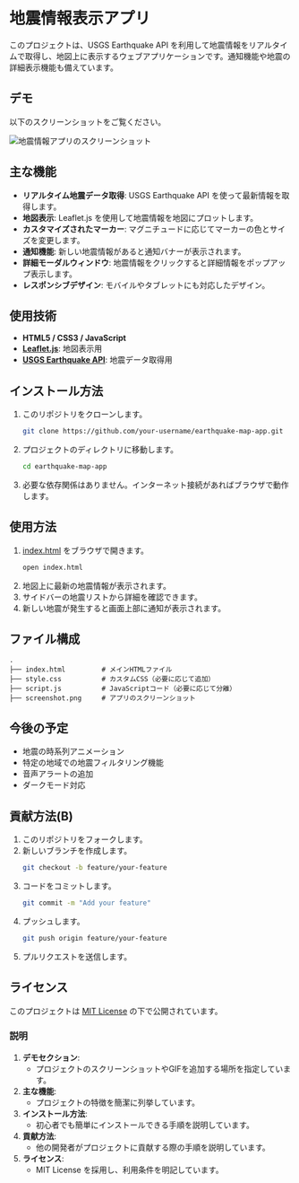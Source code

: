 


# 地震情報表示アプリ

このプロジェクトは、USGS Earthquake API を利用して地震情報をリアルタイムで取得し、地図上に表示するウェブアプリケーションです。通知機能や地震の詳細表示機能も備えています。

## デモ
以下のスクリーンショットをご覧ください。

![地震情報アプリのスクリーンショット](https://s10.aconvert.com/convert/p3r68-cdx67/atcyd-sfbrs.jpg)

## 主な機能

- **リアルタイム地震データ取得**: USGS Earthquake API を使って最新情報を取得します。
- **地図表示**: Leaflet.js を使用して地震情報を地図にプロットします。
- **カスタマイズされたマーカー**: マグニチュードに応じてマーカーの色とサイズを変更します。
- **通知機能**: 新しい地震情報があると通知バナーが表示されます。
- **詳細モーダルウィンドウ**: 地震情報をクリックすると詳細情報をポップアップ表示します。
- **レスポンシブデザイン**: モバイルやタブレットにも対応したデザイン。

## 使用技術

- **HTML5 / CSS3 / JavaScript**
- **[Leaflet.js](https://leafletjs.com/)**: 地図表示用
- **[USGS Earthquake API](https://earthquake.usgs.gov/fdsnws/event/1/)**: 地震データ取得用

## インストール方法

1. このリポジトリをクローンします。
   ```bash
   git clone https://github.com/your-username/earthquake-map-app.git
   ```
2. プロジェクトのディレクトリに移動します。
   ```bash
   cd earthquake-map-app
   ```
3. 必要な依存関係はありません。インターネット接続があればブラウザで動作します。

## 使用方法

1. [index.html](https://hayato040404.github.io/QuakeViewer-by-USGS/) をブラウザで開きます。
   ```bash
   open index.html
   ```
2. 地図上に最新の地震情報が表示されます。
3. サイドバーの地震リストから詳細を確認できます。
4. 新しい地震が発生すると画面上部に通知が表示されます。

## ファイル構成

```
.
├── index.html         # メインHTMLファイル
├── style.css          # カスタムCSS（必要に応じて追加）
├── script.js          # JavaScriptコード（必要に応じて分離）
├── screenshot.png     # アプリのスクリーンショット
```

## 今後の予定

- 地震の時系列アニメーション
- 特定の地域での地震フィルタリング機能
- 音声アラートの追加
- ダークモード対応

## 貢献方法(Β)

1. このリポジトリをフォークします。
2. 新しいブランチを作成します。
   ```bash
   git checkout -b feature/your-feature
   ```
3. コードをコミットします。
   ```bash
   git commit -m "Add your feature"
   ```
4. プッシュします。
   ```bash
   git push origin feature/your-feature
   ```
5. プルリクエストを送信します。

## ライセンス

このプロジェクトは [MIT License](LICENSE) の下で公開されています。


### 説明
1. **デモセクション**:
   - プロジェクトのスクリーンショットやGIFを追加する場所を指定しています。
2. **主な機能**:
   - プロジェクトの特徴を簡潔に列挙しています。
3. **インストール方法**:
   - 初心者でも簡単にインストールできる手順を説明しています。
4. **貢献方法**:
   - 他の開発者がプロジェクトに貢献する際の手順を説明しています。
5. **ライセンス**:
   - MIT License を採用し、利用条件を明記しています。
